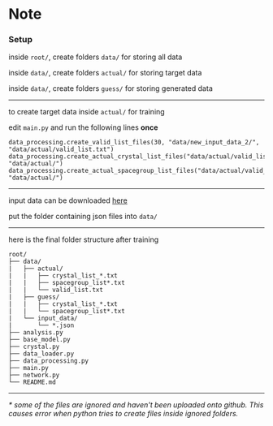 # Note

### Setup

inside `root/`, create folders `data/` for storing all data

inside `data/`, create folders `actual/` for storing target data

inside `data/`, create folders `guess/` for storing generated data

---

to create target data inside `actual/` for training

edit `main.py` and run the following lines **once**

    data_processing.create_valid_list_files(30, "data/new_input_data_2/", "data/actual/valid_list.txt")
    data_processing.create_actual_crystal_list_files("data/actual/valid_list.txt", "data/actual/")
    data_processing.create_actual_spacegroup_list_files("data/actual/valid_list.txt", "data/actual/")

---

input data can be downloaded [here](https://drive.google.com/drive/folders/125nuunU1Y2Tokx86SW87v91MKNJplH07)

put the folder containing json files into `data/`

---

here is the final folder structure after training

    root/
    ├── data/
    |   ├── actual/
    |   |   ├── crystal_list_*.txt
    |   |   ├── spacegroup_list*.txt
    |   |   └── valid_list.txt
    |   ├── guess/
    |   |   ├── crystal_list_*.txt
    |   |   └── spacegroup_list*.txt
    |   └── input_data/
    |       └── *.json
    ├── analysis.py
    ├── base_model.py
    ├── crystal.py
    ├── data_loader.py
    ├── data_processing.py
    ├── main.py
    ├── network.py
    └── README.md
    
---

*\* some of the files are ignored and haven't been uploaded onto github.
This causes error when python tries to create files inside ignored folders.*